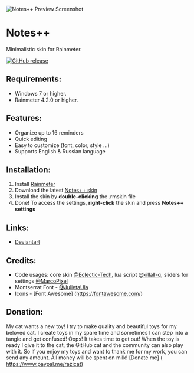 ![Notes++ Preview Screenshot](https://github.com/raziEiL/Notes-pp/blob/master/.installer/preview-github.jpg "Notes++ Preview Screenshot")

# Notes++

Minimalistic skin for Rainmeter. 

[![GitHub release](https://img.shields.io/github/release/raziEiL/Notes-pp.svg?colorB=97CA00?label=version)](https://github.com/raziEiL/Notes-pp/releases/latest)

## Requirements:
 - Windows 7 or higher.
 - Rainmeter 4.2.0 or higher.

 ## Features:
 - Organize up to 16 reminders
 - Quick editing
 - Easy to customize (font, color, style ...)
 - Supports English & Russian language

 ## Installation:
1. Install [Rainmeter](https://www.rainmeter.net/)
2. Download the latest [Notes++ skin](https://github.com/raziEiL/Notes-pp/releases)
3. Install the skin by **double-clicking** the .rmskin file
4. Done! To access the settings, **right-click** the skin and press **Notes++ settings**

## Links:
- [Deviantart](https://razieil.deviantart.com/art/)

 ## Credits:
 - Code usages: core skin [@Eclectic-Tech](https://www.deviantart.com/eclectic-tech), lua script [@killall-q](https://www.deviantart.com/killall-q), sliders for settings [@MarcoPixel](https://github.com/MarcoPixel/Monstercat-Visualizer)
 - Montserrat Font - [@JulietaUla](https://github.com/JulietaUla/Montserrat)
 - Icons - [Font Awesome] (https://fontawesome.com/)
 
 ## Donation:
 
My cat wants a new toy! I try to make quality and beautiful toys for my beloved cat. I create toys in my spare time and sometimes I can step into a tangle and get confused! Oops! It takes time to get out! When the toy is ready I give it to the cat, the GitHub cat and the community can also play with it. So if you enjoy my toys and want to thank me for my work, you can send any amount. All money will be spent on milk!  [Donate me] ( https://www.paypal.me/razicat)
